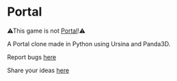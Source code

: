 # Portal

⚠This game is not [Portal](https://store.steampowered.com/app/400/Portal/)!⚠

A Portal clone made in Python using Ursina and Panda3D.

Report bugs [here](https://github.com/Chateauvisionn/Portal/issues)

Share your ideas [here](https://github.com/Chateauvisionn/Portal/discussions/1)